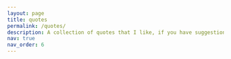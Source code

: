 ```yaml
---
layout: page
title: quotes
permalink: /quotes/
description: A collection of quotes that I like, if you have suggestions, email me! Currently not working and accepting tips, I have a JSON file with quotes and would like them to appear randomly or all together with images and credit. 
nav: true
nav_order: 6
---
```


<div class="quotes">
  <ul id="quote-list">
    <!-- Quotes will be added here via JavaScript -->
  </ul>
</div>

<script>
  // Define your quotes as an array of objects directly within JavaScript.
  const quotesList = [
    {
   "Quote": "The purpose of computing is insight, not numbers.",
   "Author": "Richard Hamming (1915 - 1998)",
   "Image": "https://upload.wikimedia.org/wikipedia/en/0/08/Richard_Hamming.jpg",
   "Credit": "Wikipedia"
 },
  {
   "Quote": "Mathematics is a language",
   "Author": "Josiah Willard Gibbs (1839-1903)",
   "Image": "https://upload.wikimedia.org/wikipedia/commons/thumb/c/c7/Josiah_Willard_Gibbs_-from_MMS-.jpg/440px-Josiah_Willard_Gibbs_-from_MMS-.jpg",
   "Credit": "Wikipedia"
 },
  {
   "Quote": "Shut up and calculate",
   "Author": "Nathaniel David Mermin (1935-)",
   "Image": "https://upload.wikimedia.org/wikipedia/commons/thumb/a/ac/Mermin_Stockholm_2009.jpg/600px-Mermin_Stockholm_2009.jpg",
   "Credit": "Wikipedia"
 },
  {
   "Quote": "I believe that mathematical reality lies outside us, that our function is to discover or observe it, and that the theorems which we prove, and which we describe grandiloquently as our ``creations'', are simply our notes of our observations. This view has been held, in one form or another, by many philosophers of high reputation from Plato onwards, and I shall use the language which is natural to a man who holds it.",
   "Author": "Godfrey Harold Hardy (1877-1947)",
   "Image": "https://upload.wikimedia.org/wikipedia/commons/3/35/Ghhardy%4072.jpg",
   "Credit": "Wikipedia"
 },
{
   "Quote": "Before I came here I was confused about this subject. Having listened to your lecture I am still confused. But on a higher level.",
   "Author": "Enrico Fermi (1901-1954)",
   "Image": "https://tr.wikipedia.org/wiki/Dosya:Enrico_Fermi_1943-49.jpg",
   "Credit": "Wikipedia"
 },

 {
   "Quote": "Be less curious about people and more curious about ideas.",
   "Author": "Maria Sklodowska-Curie (1967-1934)",
   "Image": "https://upload.wikimedia.org/wikipedia/commons/thumb/c/c8/Marie_Curie_c._1920s.jpg/1200px-Marie_Curie_c._1920s.jpg",
   "Credit": "Wikipedia"
 },
 {
   "Quote": "To those who can hear me, I say - do not despair. The misery that is now upon us is but the passing of greed - the bitterness of men who fear the way of human progress. The hate of men will pass, and dictators die, and the power they took from the people will return to the people. And so long as men die, liberty will never perish. \n Soldiers! don’t give yourselves to brutes - men who despise you - enslave you - who regiment your lives - tell you what to do - what to think and what to feel! Who drill you - diet you - treat you like cattle, use you as cannon fodder. Don’t give yourselves to these unnatural men - machine men with machine minds and machine hearts! You are not machines! You are not cattle! You are men! You have the love of humanity in your hearts! You don’t hate! Only the unloved hate - the unloved and the unnatural! Soldiers! Don’t fight for slavery! Fight for liberty! \n In the 17th Chapter of St Luke it is written: “the Kingdom of God is within man” - not one man nor a group of men, but in all men! In you! You, the people have the power - the power to create machines. The power to create happiness! You, the people, have the power to make this life free and beautiful, to make this life a wonderful adventure. \n Then - in the name of democracy - let us use that power - let us all unite. Let us fight for a new world - a decent world that will give men a chance to work - that will give youth a future and old age a security. By the promise of these things, brutes have risen to power. But they lie! They do not fulfil that promise. They never will! \n Dictators free themselves but they enslave the people! Now let us fight to fulfil that promise! Let us fight to free the world - to do away with national barriers - to do away with greed, with hate and intolerance. Let us fight for a world of reason, a world where science and progress will lead to all men’s happiness. Soldiers! in the name of democracy, let us all unite!",
   "Author": "Charlie Chaplin (1889-1977), in \"The Great Dictator\"",
   "Image": "https://upload.wikimedia.org/wikipedia/commons/thumb/0/00/Charlie_Chaplin.jpg/640px-Charlie_Chaplin.jpg",
   "Credit": "Wikipedia"
 },
 {
   "Quote": "The best theory is inspired by practice. The\nbest practice is inspired by theory.",
   "Author": "Donald Knuth (1938- )",
   "Image": "https://en.wikipedia.org/wiki/File:Donald_Ervin_Knuth_(cropped).jpg",
   "Credit": "Wikipedia"
 },
 {
   "Quote": "A mathematician is a device for\nturning coffee into theorems.",
   "Author": "Alfred Renyi (1921-1970), often ascribed to Paul Erdos (1913-1996)",
   "Image": "https://en.wikipedia.org/wiki/File:Alfred_Kato_Renyi.jpg",
   "Credit": "Wikipedia"
 },
 {
   "Quote": "Perhaps even more than to the interaction\nbetween mankind and nature, graph theory is\nbased on the interaction of human beings\nwith each other. ",
   "Author": "Denes Konig (1884-1944)",
   "Image": "https://en.wikipedia.org/wiki/File:Denes_Konig_1928.jpg",
   "Credit": "Wikipedia"
 },
 {
   "Quote": "We see the world in terms of our theories. ",
   "Author": "Thomas Kuhn (1922-1996)",
   "Image": "https://en.wikipedia.org/wiki/File:Thomas_Kuhn.jpg",
   "Credit": "Wikipedia"
 },
 {
   "Quote": "The unique end of science is the honor of the\nhuman mind.",
   "Author": "Carl Gustav Jacob Jacobi (1804-1851)",
   "Image": "https://it.wikipedia.org/wiki/File:Carl_Jacobi.jpg",
   "Credit": "Wikipedia"
 },
 {
   "Quote": "Symmetry, as wide or as narrow as you may\ndefine its meaning, is one idea by which man\nthrough the ages has tried to comprehend and\ncreate order, beauty, and perfection.",
   "Author": "Hermann Weyl (1885-1955)",
   "Image": "https://en.wikipedia.org/wiki/File:Hermann_Weyl_ETH-Bib_Portr_00890.jpg",
   "Credit": "Wikipedia"
 },
 {
   "Quote": "The image of the world around us, which we\ncarry in our head, is just a model. Nobody in\nhis head imagines all the world, government or\ncountry. He has only selected concepts, and\nrelationships between them, and uses those to\nrepresent the real system.",
   "Author": "Jay Wright Forrester (1918-2016)",
   "Image": "https://en.wikipedia.org/wiki/File:Jay_Forrester.jpg",
   "Credit": "Wikipedia"
 },
 {
   "Quote": "The knowledge of certain principles easily\ncompensates the lack of knowledge of certain\nfacts. ",
   "Author": "Claude Adrien Helvétius (1715-1771)",
   "Image": "https://biografieonline.it/img/bio/c/Claude-Adrien_Helvetius.jpg",
   "Credit": "Biografie Online"
 },
 {
   "Quote": "Probability theory is nothing but common sense reduced to calculation.",
   "Author": "Pierre-Simon Laplace (1749-1827)",
   "Image": "https://en.wikiquote.org/wiki/File:Pierre-Simon_Laplace.jpg",
   "Credit": "Wikiquotes"
 },
 {
   "Quote": "The imaginary numbers are a wonderful flight of God's spirit; they are almost an amphibian between being and not being.",
   "Author": "Gottfried Wilhelm Leibniz (1646-1716)",
   "Image": "https://en.wikipedia.org/wiki/File:Christoph_Bernhard_Francke_-_Bildnis_des_Philosophen_Leibniz_(ca._1695).jpg",
   "Credit": "Wikipedia"
 },
 {
   "Quote": "The law that entropy always increases holds, I think, the supreme position among the laws of Nature. If someone points out to you that your pet theory of the universe is in disagreement with Maxwell's equations - then so much the worse for Maxwell's equations. If it is found to be contradicted by observation - well, these experimentalists do bungle things sometimes. But if your theory is found to be against the Second Law of Thermodynamics I can give you no hope; there is nothing for it to collapse in deepest humiliation.",
   "Author": "Arthur Eddington (1882 – 1944)",
   "Image": "https://en.wikipedia.org/wiki/File:Arthur_Stanley_Eddington.jpg",
   "Credit": "Wikipedia"
 },
 {
   "Quote": "My memory for figures, otherwise tolerably accurate, always lets me down\nwhen I am counting beer glasses",
   "Author": "Ludwig Eduard Boltzmann (1844 – 1906)",
   "Image": "https://en.wikipedia.org/wiki/File:Boltzmann2.jpg",
   "Credit": "Wikipedia"
 },
 {
   "Quote": "All knowledge is, in final analysis, history.\nAll sciences are, in the abstract, mathematics.\nAll judgements are, in their rationale, statistics.",
   "Author": "Calyampudi Radhakrishna Rao (1920 – 2023)",
   "Image": "https://en.wikipedia.org/wiki/File:Calyampudi_Radhakrishna_Rao_at_ISI_Chennai_(cropped).JPG",
   "Credit": "Wikipedia"
 },
 {
   "Quote": "Mathematics is the most beautiful and most powerful creation of the human spirit.",
   "Author": "Stefan Banach (1892 – 1945)",
   "Image": "https://en.wikipedia.org/wiki/File:Stefan_Banach.jpg",
   "Credit": "Wikipedia"
 },
 {
   "Quote": "Something can be more interesting if it is not immediately accepted",
   "Author": "John Nash (1928 – 2015)",
   "Image": "https://en.wikipedia.org/wiki/File:John_Forbes_Nash,_Jr._by_Peter_Badge.jpg",
   "Credit": "Wikipedia"
 },
 {
   "Quote": "If one must choose between rigour and meaning, I shall unhesitatingly choose the latter.",
   "Author": "René Frédéric Thom (1923 – 2002)",
   "Image": "https://en.wikipedia.org/wiki/File:Ren%C3%A9_Thom.jpeg",
   "Credit": "Wikipedia"
 },
 {
   "Quote": "Bring forward what it true, write it so that it is clear, defend it to your last breath",
   "Author": "Ludwig Eduard Boltzmann (1844 – 1906)",
   "Image": "https://en.wikipedia.org/wiki/File:Boltzmann2.jpg",
   "Credit": "Wikipedia"
 },
 {
   "Quote": "Uncertainty is an uncomfortable position. But certainty is an absurd one.",
   "Author": "François-Marie Arouet (1694 – 1778) nom de plume M. de Voltaire",
   "Image": "https://upload.wikimedia.org/wikipedia/commons/thumb/2/2f/Voltaire_-_%C3%89l%C3%A9mens_de_la_philosophie_de_Neuton.png/808px-Voltaire_-_%C3%89l%C3%A9mens_de_la_philosophie_de_Neuton.png",
   "Credit": "Wikipedia"
 }
];

  // Function to populate the list with quotes.
  function populateQuotes() {
    const quoteList = document.getElementById('quote-list');
    
    quotesList.forEach(quote => {
      const listItem = document.createElement('li');
      listItem.innerHTML = `
        <blockquote>${quote.Quote}</blockquote>
        <p class="author">- ${quote.Author}</p>
      `;
      quoteList.appendChild(listItem);
    });
  }

  // Call the function to populate quotes when the page loads.
  window.addEventListener('load', populateQuotes);
</script>

